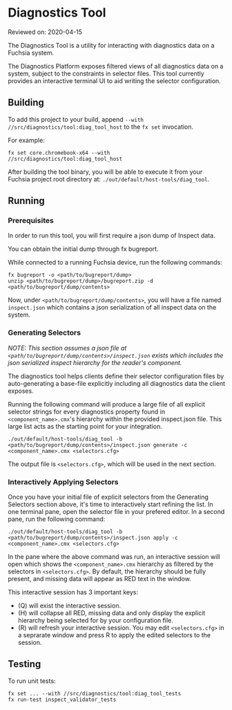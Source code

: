 # Diagnostics Tool

Reviewed on: 2020-04-15

The Diagnostics Tool is a utility for interacting with diagnostics data
on a Fuchsia system.

The Diagnostics Platform exposes filtered views of all diagnostics
data on a system, subject to the constraints in selector files. This
tool currently provides an interactive terminal UI to aid writing the
selector configuration.

## Building

To add this project to your build, append `--with //src/diagnostics/tool:diag_tool_host`
to the `fx set` invocation.

For example:

```
fx set core.chromebook-x64 --with //src/diagnostics/tool:diag_tool_host
```

After building the tool binary, you will be able to execute it from
 your Fuchsia project root directory at:
`./out/default/host-tools/diag_tool`.

## Running

### Prerequisites

In order to run this tool, you will first require a json dump of Inspect data.

You can obtain the initial dump through fx bugreport. 

While connected to a running Fuchsia device, run the following commands:

```
fx bugreport -o <path/to/bugreport/dump>
unzip <path/to/bugreport/dump>/bugreport.zip -d <path/to/bugreport/dump/contents>
```

Now, under `<path/to/bugreport/dump/contents>`, you will have a file named 
`inspect.json` which contains a json serialization of all inspect data 
on the system.

### Generating Selectors 

*NOTE: This section assumes a json file at `<path/to/bugreport/dump/contents>/inspect.json` 
exists which includes the json serialized inspect hierarchy for the reader's component.*

The diagnostics tool helps clients define their selector configuration
files by auto-generating a base-file explicitly including all diagnostics
data the client exposes.

Running the following command will produce a large file of all
explicit selector strings for every diagnostics property found in
`<component_name>.cmx`'s hierarchy within the provided inspect.json
file. This large list acts as the starting point for your integration.

```
./out/default/host-tools/diag_tool -b <path/to/bugreport/dump/contents>/inspect.json generate -c <component_name>.cmx <selectors.cfg>
```

The output file is `<selectors.cfg>`, which will be used in the next section.

### Interactively Applying Selectors
Once you have your initial file of explicit selectors from the Generating
Selectors section above, it's time to interactively start refining
the list. In one terminal pane, open the selector file in your prefered
editor. In a second pane, run the following command:

```
./out/default/host-tools/diag_tool -b <path/to/bugreport/dump/contents>/inspect.json apply -c <component_name>.cmx <selectors.cfg>
```

In the pane where the above command was run, an interactive session
will open which shows the `<component_name>.cmx` hierarchy as filtered
by the selectors in `<selectors.cfg>`. By default, the hierarchy should
be fully present, and missing data will appear as RED text in the window.

This interactive session has 3 important keys:

* (Q) will exist the interactive session.
* (H) will collapse all RED, missing data and only display the explicit
hierarchy being selected for by your configuration file.
* (R) will refresh your interactive session. You may edit `<selectors.cfg>`
in a seprarate window and press R to apply the edited selectors to
the session.

## Testing
To run unit tests:

```
fx set ... --with //src/diagnostics/tool:diag_tool_tests
fx run-test inspect_validator_tests
```

